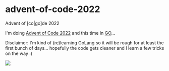 # advent-of-code-2022
Advent of [co|go]de 2022

I'm doing [Advent of Code 2022](https://adventofcode.com/2022) and this time in [GO](https://go.dev/)...

Disclaimer: I'm kind of (re)learning GoLang so it will be rough for at least the first bunch of days... hopefully the code gets cleaner and I learn a few tricks on the way :)

![](https://media.giphy.com/media/3ofT5CFEsj3ynCjeww/giphy.gif)

